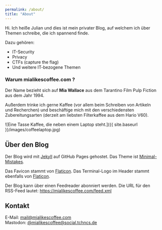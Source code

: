 ```yaml
---
permalink: /about/
title: "About"
---
```


Hi. Ich heiße Julian und dies ist mein privater Blog, auf welchem ich über Themen schreibe, die ich spannend finde.

Dazu gehören:

* IT-Security
* Privacy
* CTFs (capture the flag)
* Und weitere IT-bezogene Themen


### Warum mialikescoffee.com ?

Der Name bezieht sich auf **Mia Wallace** aus dem Tarantino Film Pulp Fiction aus dem Jahr 1994. 

Außerdem trinke ich gerne Kaffee (vor allem beim Schreiben von Artikeln und Recherchen) und beschäftige mich mit den verschiedensten Zubereitungsarten (derzeit am liebsten Filterkaffee aus dem Hario V60).
  
![Eine Tasse Kaffee, die neben einem Laptop steht.]({{ site.baseurl }}/images/coffeelaptop.jpg)  
  
  
## Über den Blog

Der Blog wird mit [Jekyll](https://jekyllrb.com/) auf GitHub Pages gehostet. Das Theme ist [Minimal-Mistakes](https://mmistakes.github.io/minimal-mistakes/).

Das Favicon stammt von [Flaticon](https://www.flaticon.com/free-icons/coffee).
Das Terminal-Logo im Header stammt ebenfalls von [Flaticon](https://www.flaticon.com/free-icon/terminal_7544562).

Der Blog kann über einen Feedreader abonniert werden. Die URL für den RSS-Feed lautet: https://mialikescoffee.com/feed.xml

## Kontakt

E-Mail: [mail@mialikescoffee.com](mailto:mail@mialikescoffee.com)  
Mastodon: [@mialikescoffee@social.tchncs.de](https://social.tchncs.de/@mialikescoffee)  

<a rel="me" href="https://social.tchncs.de/@mialikescoffee"></a>
